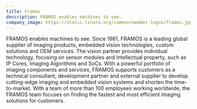 ```yaml
---
title: Framos
description: FRAMOS enables machines to see.
company_image: https://static.linaro.org/common/member-logos/framos.jpg
---
```

FRAMOS enables machines to see. Since 1981, FRAMOS is a leading global supplier of imaging products, embedded vision technologies, custom solutions and OEM services. The vision partner provides individual technology, focusing on sensor modules and intellectual property, such as IP Cores, Imaging Algorithms and SoCs. With a powerful portfolio of imaging components and services, FRAMOS supports customers as a technical consultant, development partner and external supplier to develop cutting-edge imaging and embedded vision systems and shorten the time-to-market. With a team of more than 100 employees working worldwide, the FRAMOS team focuses on finding the fastest and most efficient imaging solutions for customers.
